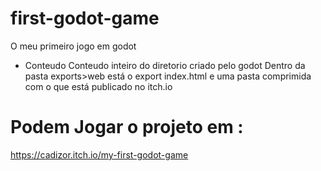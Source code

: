 # first-godot-game
O meu primeiro jogo em godot
* Conteudo
Conteudo inteiro do diretorio criado pelo godot
Dentro da pasta exports>web está o export index.html e uma pasta comprimida com o que está publicado no itch.io
# Podem Jogar o projeto em :
https://cadizor.itch.io/my-first-godot-game
